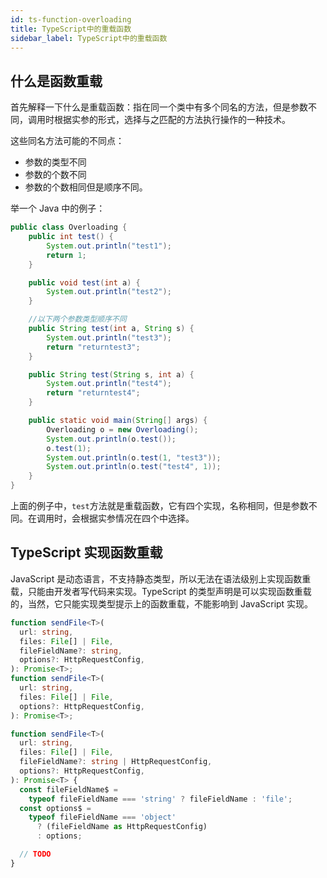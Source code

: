 ```yaml
---
id: ts-function-overloading
title: TypeScript中的重载函数
sidebar_label: TypeScript中的重载函数
---
```


## 什么是函数重载

首先解释一下什么是重载函数：指在同一个类中有多个同名的方法，但是参数不同，调用时根据实参的形式，选择与之匹配的方法执行操作的一种技术。

这些同名方法可能的不同点：

- 参数的类型不同
- 参数的个数不同
- 参数的个数相同但是顺序不同。

举一个 Java 中的例子：

```java
public class Overloading {
    public int test() {
        System.out.println("test1");
        return 1;
    }

    public void test(int a) {
        System.out.println("test2");
    }

    //以下两个参数类型顺序不同
    public String test(int a, String s) {
        System.out.println("test3");
        return "returntest3";
    }

    public String test(String s, int a) {
        System.out.println("test4");
        return "returntest4";
    }

    public static void main(String[] args) {
        Overloading o = new Overloading();
        System.out.println(o.test());
        o.test(1);
        System.out.println(o.test(1, "test3"));
        System.out.println(o.test("test4", 1));
    }
}
```

上面的例子中，`test`方法就是重载函数，它有四个实现，名称相同，但是参数不同。在调用时，会根据实参情况在四个中选择。

## TypeScript 实现函数重载

JavaScript 是动态语言，不支持静态类型，所以无法在语法级别上实现函数重载，只能由开发者写代码来实现。TypeScript 的类型声明是可以实现函数重载的，当然，它只能实现类型提示上的函数重载，不能影响到 JavaScript 实现。

```ts
function sendFile<T>(
  url: string,
  files: File[] | File,
  fileFieldName?: string,
  options?: HttpRequestConfig,
): Promise<T>;
function sendFile<T>(
  url: string,
  files: File[] | File,
  options?: HttpRequestConfig,
): Promise<T>;

function sendFile<T>(
  url: string,
  files: File[] | File,
  fileFieldName?: string | HttpRequestConfig,
  options?: HttpRequestConfig,
): Promise<T> {
  const fileFieldName$ =
    typeof fileFieldName === 'string' ? fileFieldName : 'file';
  const options$ =
    typeof fileFieldName === 'object'
      ? (fileFieldName as HttpRequestConfig)
      : options;

  // TODO
}
```
